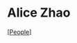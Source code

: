 # Alice Zhao

[[People]]

[//begin]: # "Autogenerated link references for markdown compatibility"
[People]: people "People"
[//end]: # "Autogenerated link references"
